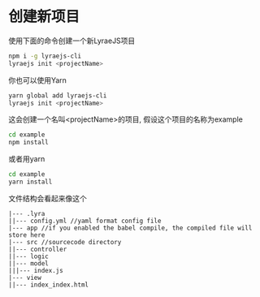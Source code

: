 # 创建新项目

使用下面的命令创建一个新LyraeJS项目

```bash
npm i -g lyraejs-cli
lyraejs init <projectName>
```

你也可以使用Yarn

```bash
yarn global add lyraejs-cli
lyraejs init <projectName>
```

这会创建一个名叫\<projectName\>的项目, 假设这个项目的名称为example

```bash
cd example
npm install
```

或者用yarn

```bash
cd example
yarn install
```

文件结构会看起来像这个

```
|--- .lyra
||--- config.yml //yaml format config file
|--- app //if you enabled the babel compile, the compiled file will store here
|--- src //sourcecode directory
||--- controller
||--- logic
||--- model
|||--- index.js
|--- view
||--- index_index.html
```

